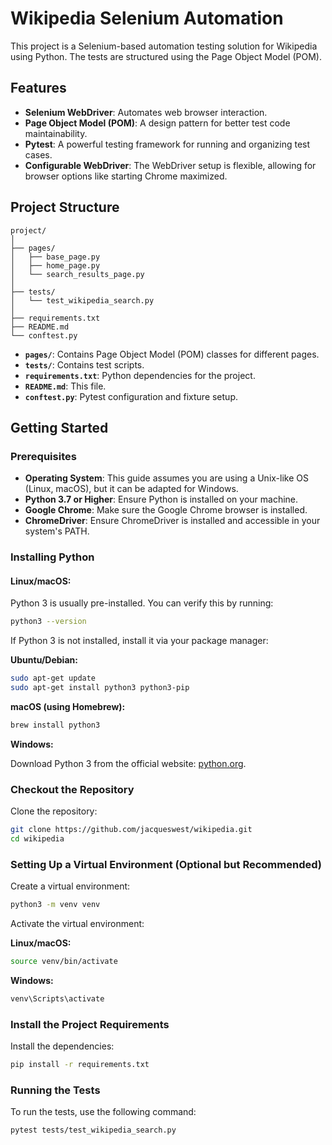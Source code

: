 # Wikipedia Selenium Automation

This project is a Selenium-based automation testing solution for Wikipedia using Python. The tests are structured using the Page Object Model (POM).

## Features

- **Selenium WebDriver**: Automates web browser interaction.
- **Page Object Model (POM)**: A design pattern for better test code maintainability.
- **Pytest**: A powerful testing framework for running and organizing test cases.
- **Configurable WebDriver**: The WebDriver setup is flexible, allowing for browser options like starting Chrome maximized.

## Project Structure

```plaintext
project/
│
├── pages/
│   ├── base_page.py
│   ├── home_page.py
│   └── search_results_page.py
│
├── tests/
│   └── test_wikipedia_search.py
│
├── requirements.txt
├── README.md
└── conftest.py
```

- **`pages/`**: Contains Page Object Model (POM) classes for different pages.
- **`tests/`**: Contains test scripts.
- **`requirements.txt`**: Python dependencies for the project.
- **`README.md`**: This file.
- **`conftest.py`**: Pytest configuration and fixture setup.

## Getting Started

### Prerequisites

- **Operating System**: This guide assumes you are using a Unix-like OS (Linux, macOS), but it can be adapted for Windows.
- **Python 3.7 or Higher**: Ensure Python is installed on your machine.
- **Google Chrome**: Make sure the Google Chrome browser is installed.
- **ChromeDriver**: Ensure ChromeDriver is installed and accessible in your system's PATH.

### Installing Python

#### Linux/macOS:

Python 3 is usually pre-installed. You can verify this by running:

```bash
python3 --version
```
If Python 3 is not installed, install it via your package manager:

**Ubuntu/Debian:**

```bash
sudo apt-get update
sudo apt-get install python3 python3-pip
```
**macOS (using Homebrew):**

```bash
brew install python3
```
**Windows:**

Download Python 3 from the official website: [python.org](https://www.python.org/).

### Checkout the Repository

Clone the repository:

```bash
git clone https://github.com/jacqueswest/wikipedia.git
cd wikipedia
```
### Setting Up a Virtual Environment (Optional but Recommended)

Create a virtual environment:

```bash
python3 -m venv venv
```
Activate the virtual environment:

**Linux/macOS:**

```bash
source venv/bin/activate
```
**Windows:**

```bash
venv\Scripts\activate
```
### Install the Project Requirements

Install the dependencies:

```bash
pip install -r requirements.txt
```
### Running the Tests

To run the tests, use the following command:

```bash
pytest tests/test_wikipedia_search.py
```
